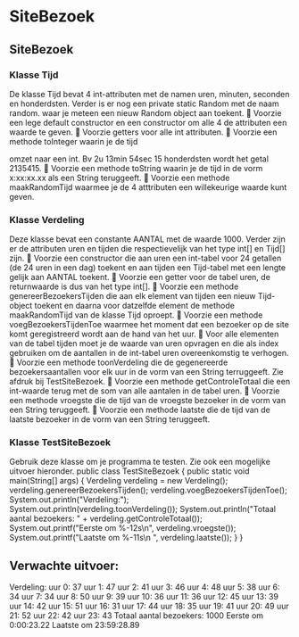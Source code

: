 # SiteBezoek

## SiteBezoek
### Klasse Tijd
De klasse Tijd bevat 4 int-attributen met de namen uren, minuten, seconden en honderdsten. Verder is er nog een private static Random met de naam random. waar je meteen een nieuw Random object aan toekent.
 Voorzie een lege default constructor en een constructor om alle 4 de attributen een waarde te geven.
 Voorzie getters voor alle int attributen.
 Voorzie een methode toInteger waarin je de tijd

omzet naar een int. Bv 2u 13min 54sec 15
honderdsten wordt het getal 2135415.
 Voorzie een methode toString waarin je de tijd in
de vorm x:xx:xx.xx als een String teruggeeft.
 Voorzie een methode maakRandomTijd waarmee
je de 4 atttributen een willekeurige waarde kunt geven.

### Klasse Verdeling
Deze klasse bevat een constante AANTAL met de waarde 1000. Verder zijn er de attributen uren en tijden die respectievelijk van het type int[] en Tijd[] zijn.
 Voorzie een constructor die aan uren een int-tabel voor 24 getallen (de 24 uren in een dag) toekent en aan tijden een Tijd-tabel met een lengte gelijk aan AANTAL toekent.
 Voorzie een getter voor de tabel uren, de returnwaarde is dus van het type int[].
 Voorzie een methode
genereerBezoekersTijden die aan elk
element van tijden een nieuw Tijd-object toekent en daarna voor datzelfde element de methode maakRandomTijd van de klasse Tijd oproept.
 Voorzie een methode voegBezoekersTijdenToe waarmee het moment dat een bezoeker op de site komt geregistreerd wordt aan de hand van het uur.
 Voor alle elementen van de tabel tijden moet je de waarde van uren opvragen en die als index gebruiken om de aantallen in de int-tabel uren overeenkomstig te verhogen.
 Voorzie een methode toonVerdeling die de gegenereerde bezoekersaantallen voor elk uur in de vorm van een String terruggeeft. Zie afdruk bij TestSiteBezoek.
 Voorzie een methode getControleTotaal die een int-waarde terug met de som van alle aantalen in de tabel uren.
 Voorzie een methode vroegste die de tijd van de vroegste bezoeker in de vorm van een String teruggeeft.
 Voorzie een methode laatste die de tijd van de laatste bezoeker in de vorm van een String teruggeeft.
 
### Klasse TestSiteBezoek
Gebruik deze klasse om je programma te testen. Zie ook een mogelijke uitvoer hieronder.
public class TestSiteBezoek {
    public static void main(String[] args) {
Verdeling verdeling = new Verdeling(); verdeling.genereerBezoekersTijden(); verdeling.voegBezoekersTijdenToe();
System.out.println("Verdeling:"); System.out.println(verdeling.toonVerdeling());
System.out.println("Totaal aantal bezoekers: " + verdeling.getControleTotaal());
System.out.printf("Eerste om %-12s\n", verdeling.vroegste());
System.out.printf("Laatste om %-11s\n ", verdeling.laatste()); }
}

## Verwachte uitvoer:
Verdeling:
uur  0: 37
uur  1: 47
uur  2: 41
uur  3: 46
uur  4: 48
uur  5: 38
uur  6: 34
uur  7: 34
uur  8: 50
uur  9: 39
uur 10: 36
uur 11: 36
uur 12: 45
uur 13: 39
uur 14: 42
uur 15: 51
uur 16: 31
uur 17: 44
uur 18: 35
uur 19: 41
uur 20: 49
uur 21: 52
uur 22: 42
uur 23: 43
Totaal aantal bezoekers: 1000 
Eerste om 0:00:23.22
Laatste om 23:59:28.89
